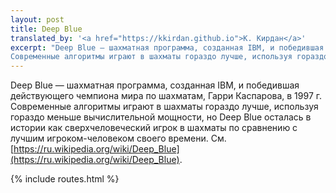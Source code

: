 ```yaml
---
layout: post
title: Deep Blue
translated_by: '<a href="https://kkirdan.github.io">К. Кирдан</a>'
excerpt: "Deep Blue — шахматная программа, созданная IBM, и победившая действующего чемпиона мира по шахматам, Гарри Каспарова, в 1997 г.
Современные алгоритмы играют в шахматы гораздо лучше, используя гораздо меньше вычислительной мощности, но Deep Blue осталась в истории как сверхчеловеческий игрок в шахматы по сравнению с лучшим игроком-человеком своего времени."
---
```

Deep Blue — шахматная программа, созданная IBM, и победившая действующего чемпиона мира по шахматам, Гарри Каспарова, в 1997 г.
Современные алгоритмы играют в шахматы гораздо лучше, используя гораздо меньше вычислительной мощности, но Deep Blue осталась в истории как сверхчеловеческий игрок в шахматы по сравнению с лучшим игроком-человеком своего времени. См. [https://ru.wikipedia.org/wiki/Deep_Blue](https://ru.wikipedia.org/wiki/Deep_Blue).

{% include routes.html %}
